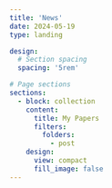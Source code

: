 ```yaml
---
title: 'News'
date: 2024-05-19
type: landing

design:
  # Section spacing
  spacing: '5rem'

# Page sections
sections:
  - block: collection
    content:
      title: My Papers
      filters:
        folders:
          - post
    design:
      view: compact 
      fill_image: false
---
```


